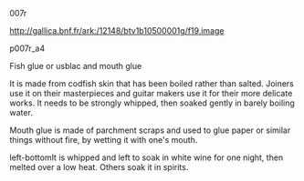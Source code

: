 007r 

http://gallica.bnf.fr/ark:/12148/btv1b10500001g/f19.image

p007r_a4

Fish glue or usblac and mouth glue



It is made from codfish skin that has been boiled rather than salted. Joiners use it on their masterpieces and guitar makers use it for their more delicate works. It needs to be strongly whipped, then soaked gently in barely boiling water.

Mouth glue is made of parchment scraps and used to glue paper or similar things without fire, by wetting it with one's mouth.

 

left-bottomIt is whipped and left to soak in white wine for one night, then melted over a low heat. Others soak it in spirits.